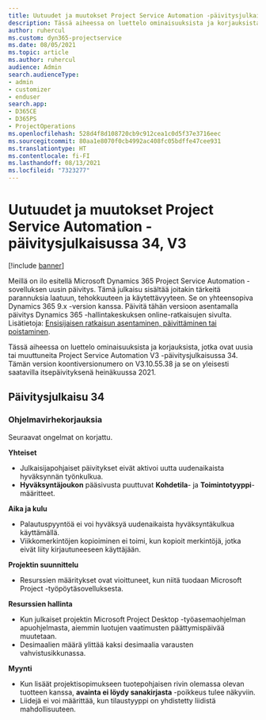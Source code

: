 ```yaml
---
title: Uutuudet ja muutokset Project Service Automation -päivitysjulkaisussa 34, V3
description: Tässä aiheessa on luettelo ominaisuuksista ja korjauksista, jotka ovat käytettävissä Project Service Automation -päivitysjulkaisussa 34, V3.
author: ruhercul
ms.custom: dyn365-projectservice
ms.date: 08/05/2021
ms.topic: article
ms.author: ruhercul
audience: Admin
search.audienceType:
- admin
- customizer
- enduser
search.app:
- D365CE
- D365PS
- ProjectOperations
ms.openlocfilehash: 528d4f8d108720cb9c912cea1c0d5f37e3716eec
ms.sourcegitcommit: 80aa1e8070f0cb4992ac408fc05bdffe47cee931
ms.translationtype: HT
ms.contentlocale: fi-FI
ms.lasthandoff: 08/13/2021
ms.locfileid: "7323277"
---
```

# <a name="whats-new-or-changed-in-project-service-automation-update-release-34-v3"></a>Uutuudet ja muutokset Project Service Automation -päivitysjulkaisussa 34, V3

[!include [banner](../includes/psa-now-project-operations.md)]

Meillä on ilo esitellä Microsoft Dynamics 365 Project Service Automation -sovelluksen uusin päivitys. Tämä julkaisu sisältää joitakin tärkeitä parannuksia laatuun, tehokkuuteen ja käytettävyyteen. Se on yhteensopiva Dynamics 365 9.x -version kanssa. Päivitä tähän versioon asentamalla päivitys Dynamics 365 -hallintakeskuksen online-ratkaisujen sivulta. Lisätietoja: [Ensisijaisen ratkaisun asentaminen, päivittäminen tai poistaminen](/power-platform/admin/install-remove-preferred-solution).

Tässä aiheessa on luettelo ominaisuuksista ja korjauksista, jotka ovat uusia tai muuttuneita Project Service Automation V3 -päivitysjulkaisussa 34. Tämän version koontiversionumero on V3.10.55.38 ja se on yleisesti saatavilla itsepäivityksenä heinäkuussa 2021.

## <a name="update-release-34"></a>Päivitysjulkaisu 34

### <a name="bug-fixes"></a>Ohjelmavirhekorjauksia
Seuraavat ongelmat on korjattu.

**Yhteiset**

- Julkaisijapohjaiset päivitykset eivät aktivoi uutta uudenaikaista hyväksynnän työnkulkua.
- **Hyväksyntäjoukon** pääsivusta puuttuvat **Kohdetila**- ja **Toimintotyyppi**-määritteet.

**Aika ja kulu**

- Palautuspyyntöä ei voi hyväksyä uudenaikaista hyväksyntäkulkua käyttämällä.
- Viikkomerkintöjen kopioiminen ei toimi, kun kopioit merkintöjä, jotka eivät liity kirjautuneeseen käyttäjään.

**Projektin suunnittelu**

- Resurssien määritykset ovat vioittuneet, kun niitä tuodaan Microsoft Project -työpöytäsovelluksesta.

**Resurssien hallinta**

- Kun julkaiset projektin Microsoft Project Desktop -työasemaohjelman apuohjelmasta, aiemmin luotujen vaatimusten päättymispäivää muutetaan.
- Desimaalien määrä ylittää kaksi desimaalia varausten vahvistusikkunassa.

**Myynti**

- Kun lisäät projektisopimukseen tuotepohjaisen rivin olemassa olevan tuotteen kanssa, **avainta ei löydy sanakirjasta** -poikkeus tulee näkyviin.
- Liidejä ei voi määrittää, kun tilaustyyppi on yhdistetty liidistä mahdollisuuteen.
